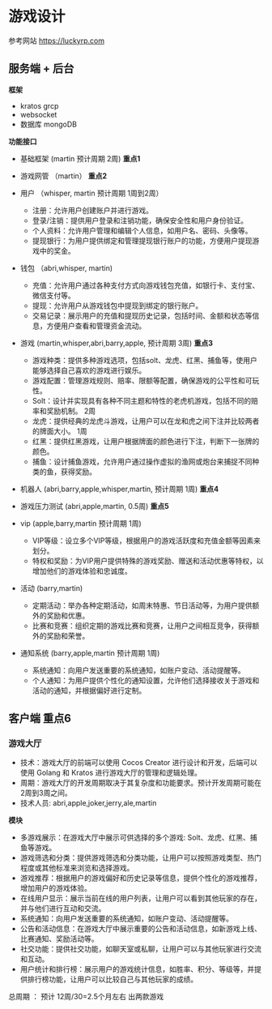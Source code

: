 # 游戏设计

参考网站 https://luckyrp.com

## 服务端 + 后台

**框架**

- kratos grcp
- websocket
- 数据库 mongoDB

**功能接口**

- 基础框架 (martin 预计周期 2周) **重点1**
- 游戏网管 （martin） **重点2**

- 用户 （whisper, martin 预计周期 1周到2周）
    - 注册：允许用户创建账户并进行游戏。
    - 登录/注销：提供用户登录和注销功能，确保安全性和用户身份验证。
    - 个人资料：允许用户管理和编辑个人信息，如用户名、密码、头像等。
    - 提现银行：为用户提供绑定和管理提现银行账户的功能，方便用户提现游戏中的奖金。
- 钱包 （abri,whisper, martin)
    - 充值：允许用户通过各种支付方式向游戏钱包充值，如银行卡、支付宝、微信支付等。
    - 提现：允许用户从游戏钱包中提现到绑定的银行账户。
    - 交易记录：展示用户的充值和提现历史记录，包括时间、金额和状态等信息，方便用户查看和管理资金流动。
- 游戏 (martin,whisper,abri,barry,apple, 预计周期 3周) **重点3**
    - 游戏种类：提供多种游戏选项，包括solt、龙虎、红黑、捕鱼等，使用户能够选择自己喜欢的游戏进行娱乐。
    - 游戏配置：管理游戏规则、赔率、限额等配置，确保游戏的公平性和可玩性。
    - Solt：设计并实现具有各种不同主题和特性的老虎机游戏，包括不同的赔率和奖励机制。 2周
    - 龙虎：提供经典的龙虎斗游戏，让用户可以在龙和虎之间下注并比较两者的牌面大小。 1周
    - 红黑：提供红黑游戏，让用户根据牌面的颜色进行下注，判断下一张牌的颜色。
    - 捕鱼：设计捕鱼游戏，允许用户通过操作虚拟的渔网或炮台来捕捉不同种类的鱼，获得奖励。
- 机器人 (abri,barry,apple,whisper,martin, 预计周期 1周) **重点4**
- 游戏压力测试 (abri,apple,martin, 0.5周) **重点5**
- vip (apple,barry,martin 预计周期 1周)
    - VIP等级：设立多个VIP等级，根据用户的游戏活跃度和充值金额等因素来划分。
    - 特权和奖励：为VIP用户提供特殊的游戏奖励、赠送和活动优惠等特权，以增加他们的游戏体验和忠诚度。
- 活动 (barry,martin)
    - 定期活动：举办各种定期活动，如周末特惠、节日活动等，为用户提供额外的奖励和优惠。
    - 比赛和竞赛：组织定期的游戏比赛和竞赛，让用户之间相互竞争，获得额外的奖励和荣誉。
- 通知系统 (barry,apple,martin 预计周期 1周)
    - 系统通知：向用户发送重要的系统通知，如账户变动、活动提醒等。
    - 个人通知：为用户提供个性化的通知设置，允许他们选择接收关于游戏和活动的通知，并根据偏好进行定制。

## 客户端 **重点6**

### 游戏大厅

- 技术：游戏大厅的前端可以使用 Cocos Creator 进行设计和开发，后端可以使用 Golang 和 Kratos 进行游戏大厅的管理和逻辑处理。
- 周期：游戏大厅的开发周期取决于其复杂度和功能要求。预计开发周期可能在2周到3周之间。
- 技术人员: abri,apple,joker,jerry,ale,martin

**模块**

- 多游戏展示：在游戏大厅中展示可供选择的多个游戏: Solt、龙虎、红黑、捕鱼等游戏。
- 游戏筛选和分类：提供游戏筛选和分类功能，让用户可以按照游戏类型、热门程度或其他标准来浏览和选择游戏。
- 游戏推荐：根据用户的游戏偏好和历史记录等信息，提供个性化的游戏推荐，增加用户的游戏体验。
- 在线用户显示：展示当前在线的用户列表，让用户可以看到其他玩家的存在，并与他们进行互动和交流。
- 系统通知：向用户发送重要的系统通知，如账户变动、活动提醒等。
- 公告和活动信息：在游戏大厅中展示重要的公告和活动信息，如新游戏上线、比赛通知、奖励活动等。
- 社交功能：提供社交功能，如聊天室或私聊，让用户可以与其他玩家进行交流和互动。
- 用户统计和排行榜：展示用户的游戏统计信息，如胜率、积分、等级等，并提供排行榜功能，让用户可以比较自己与其他玩家的成绩。

总周期 ： 预计 12周/30=2.5个月左右 出两款游戏